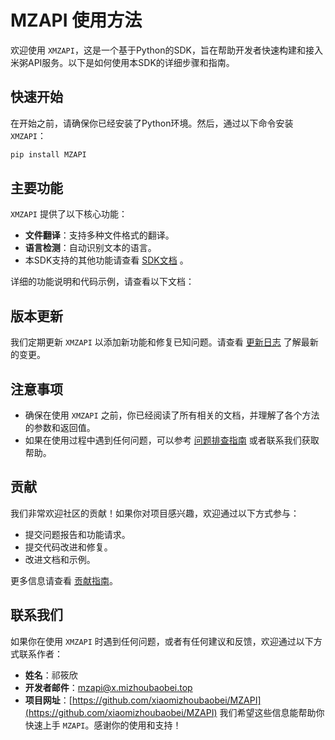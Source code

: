 # MZAPI 使用方法

欢迎使用 `XMZAPI`，这是一个基于Python的SDK，旨在帮助开发者快速构建和接入米粥API服务。以下是如何使用本SDK的详细步骤和指南。

## 快速开始

在开始之前，请确保你已经安装了Python环境。然后，通过以下命令安装 `XMZAPI`：

```bash
pip install MZAPI
```

## 主要功能

`XMZAPI` 提供了以下核心功能：

- **文件翻译**：支持多种文件格式的翻译。
- **语言检测**：自动识别文本的语言。
- 本SDK支持的其他功能请查看 [SDK文档](./docx/index.md) 。

详细的功能说明和代码示例，请查看以下文档：



## 版本更新

我们定期更新 `XMZAPI` 以添加新功能和修复已知问题。请查看 [更新日志](CHANGELOG.md) 了解最新的变更。

## 注意事项

- 确保在使用 `XMZAPI` 之前，你已经阅读了所有相关的文档，并理解了各个方法的参数和返回值。
- 如果在使用过程中遇到任何问题，可以参考 [问题排查指南](TROUBLESHOOTING.md) 或者联系我们获取帮助。

## 贡献

我们非常欢迎社区的贡献！如果你对项目感兴趣，欢迎通过以下方式参与：

- 提交问题报告和功能请求。
- 提交代码改进和修复。
- 改进文档和示例。

更多信息请查看 [贡献指南](CONTRIBUTING.md)。

## 联系我们

如果你在使用 `XMZAPI` 时遇到任何问题，或者有任何建议和反馈，欢迎通过以下方式联系作者：

- **姓名**：祁筱欣
- **开发者邮件**：[mzapi@x.mizhoubaobei.top](mailto:mzapi@x.mizhoubaobei.top)
- **项目网址**：[https://github.com/xiaomizhoubaobei/MZAPI](https://github.com/xiaomizhoubaobei/MZAPI)
我们希望这些信息能帮助你快速上手 `MZAPI`。感谢你的使用和支持！
